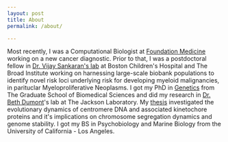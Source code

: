 ```yaml
---
layout: post
title: About
permalink: /about/

---
```


Most recently, I was a Computational Biologist at [Foundation Medicine](https://www.foundationmedicine.com/info/detail/our-story) working on a new cancer diagnostic. Prior to that, I was a postdoctoral fellow in [Dr. Vijay Sankaran's lab](https://www.bloodgenes.org/) at  Boston Children's Hospital and The Broad Institute working on harnessing large-scale biobank populations to identify novel risk loci underlying risk for developing myeloid malignancies, in parituclar Myeloproliferative Neoplasms. I got my PhD in [Genetics](https://gsbs.tufts.edu/academics/basic-science-phd-programs/mammalian-genetics-jax) from The Graduate School of Biomedical Sciences and did my research in [Dr. Beth Dumont](https://www.jax.org/research-and-faculty/faculty/beth-dumont)'s lab at The Jackson Laboratory. My [thesis](https://www.proquest.com/openview/f98d21182232df1e636236a765855d6d/1?pq-origsite=gscholar&cbl=18750&diss=y) investigated the evolutionary dynamics of centromere DNA and associated kinetochore proteins and it's implications on chromosome segregation dynamics and genome stability. I got my BS in Psychobiology and Marine Biology from the University of California - Los Angeles. 

